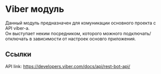 # Viber модуль

Данный модуль предназначен для комуникации основного проекта с API viber-a.<br />
Он выступает неким посредником, которого можного подключать/отключать в зависимости от настроек основго приложения.<br />

## Ссылки

API link: https://developers.viber.com/docs/api/rest-bot-api/
